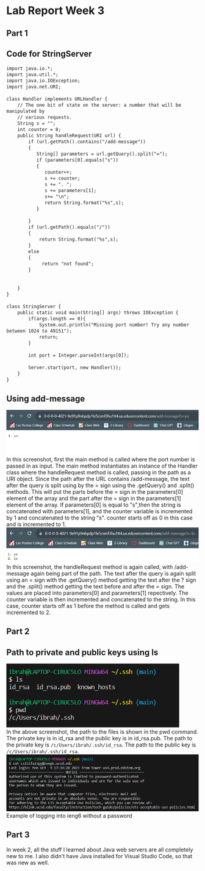 # Lab Report Week 3

## Part 1
## Code for StringServer
```
import java.io.*;
import java.util.*;
import java.io.IOException;
import java.net.URI;

class Handler implements URLHandler {
    // The one bit of state on the server: a number that will be manipulated by
    // various requests.
    String s = "";
    int counter = 0;
    public String handleRequest(URI url) {
        if (url.getPath().contains("/add-message"))
        {
           String[] parameters = url.getQuery().split("=");
           if (parameters[0].equals("s"))
           {
              counter++;
              s += counter;
              s += ". ";
              s += parameters[1];
              s+= "\n"; 
              return String.format("%s",s);
           }

        }
        if (url.getPath().equals("/"))
        {
            return String.format("%s",s);
        }
        else
        {
             return "not found";
        }
       
        
    }
}

class StringServer {
    public static void main(String[] args) throws IOException {
        if(args.length == 0){
            System.out.println("Missing port number! Try any number between 1024 to 49151");
            return;
        }

        int port = Integer.parseInt(args[0]);

        Server.start(port, new Handler());
    }
}
```
## Using add-message
![addmessage](/images/addmessage.png) <br>
In this screenshot, first the main method is called where the port number is passed in as input. The main method instantiates an instance of the Handler class where the handleRequest method is called, passing in the path as a URI object. Since the path after the URL contains /add-message, the text after the query is split using by the = sign using the .getQuery() and .split() methods. This will put the parts before the = sign in the parameters[0] element of the array and the part after the = sign in the parameters[1] element of the array. If parameters[0] is equal to "s",then the string is concatenated with parameters[1], and the counter variable is incremented by 1 and concatenated to the string "s". counter starts off as 0 in this case and is incremented to 1. <br>
![addmessage1](/images/addmessage1.png) <br>
In this screenshot, the handleRequest method is again called, with /add-message again being part of the path. The text after the query is again split using an = sign with the .getQuery() method getting the text after the ? sign and the .split() method getting the text before and after the = sign. The values are placed into parameters[0] and parameters[1] repectively. The counter variable is then incremented and concatenated to the string. In this case, counter starts off as 1 before the method is called and gets incremented to 2. <br>
## Part 2
## Path to private and public keys using ls
![privatekey](/images/privatekey.png) <br>
In the above screenshot, the path to the files is shown in the pwd command. The private key is in id_rsa and the public key is in id_rsa.pub. The path to the private key is ```/c/Users/ibrah/.ssh/id_rsa```. The path to the public key is ```/c/Users/ibrah/.ssh/id_rsa```.<br>
![nopassword](/images/nopassword.png) <br>
Example of logging into ieng6 without a password <br>
## Part 3
In week 2, all the stuff I learned about Java web servers are all completely new to me. I also didn't have Java installed for Visual Studio Code, so that was new as well.
